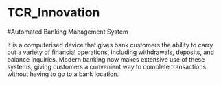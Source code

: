 # TCR_Innovation
#Automated Banking Management System

It is a computerised device that gives bank customers the ability to carry out a variety of financial operations, including withdrawals, deposits, and balance inquiries. 
Modern banking now makes extensive use of these systems, giving customers a convenient way to complete transactions without having to go to a bank location.
